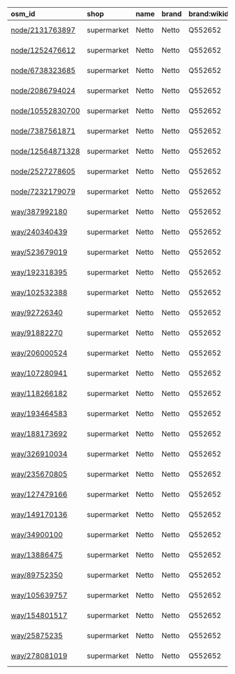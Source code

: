 | osm_id                                                             | shop        | name   | brand   | brand:wikidata   | timestamp            |
|:-------------------------------------------------------------------|:------------|:-------|:--------|:-----------------|:---------------------|
| [node/2131763897](https://www.openstreetmap.org/node/2131763897)   | supermarket | Netto  | Netto   | Q552652          | 2023-05-05T10:35:19Z |
| [node/1252476612](https://www.openstreetmap.org/node/1252476612)   | supermarket | Netto  | Netto   | Q552652          | 2023-03-26T10:37:09Z |
| [node/6738323685](https://www.openstreetmap.org/node/6738323685)   | supermarket | Netto  | Netto   | Q552652          | 2021-06-21T20:53:17Z |
| [node/2086794024](https://www.openstreetmap.org/node/2086794024)   | supermarket | Netto  | Netto   | Q552652          | 2025-01-14T17:41:50Z |
| [node/10552830700](https://www.openstreetmap.org/node/10552830700) | supermarket | Netto  | Netto   | Q552652          | 2023-02-26T12:01:01Z |
| [node/7387561871](https://www.openstreetmap.org/node/7387561871)   | supermarket | Netto  | Netto   | Q552652          | 2024-09-21T17:25:40Z |
| [node/12564871328](https://www.openstreetmap.org/node/12564871328) | supermarket | Netto  | Netto   | Q552652          | 2025-02-07T08:01:57Z |
| [node/2527278605](https://www.openstreetmap.org/node/2527278605)   | supermarket | Netto  | Netto   | Q552652          | 2024-03-25T20:16:24Z |
| [node/7232179079](https://www.openstreetmap.org/node/7232179079)   | supermarket | Netto  | Netto   | Q552652          | 2023-08-12T06:01:18Z |
| [way/387992180](https://www.openstreetmap.org/way/387992180)       | supermarket | Netto  | Netto   | Q552652          | 2024-01-09T17:38:24Z |
| [way/240340439](https://www.openstreetmap.org/way/240340439)       | supermarket | Netto  | Netto   | Q552652          | 2024-03-31T16:53:00Z |
| [way/523679019](https://www.openstreetmap.org/way/523679019)       | supermarket | Netto  | Netto   | Q552652          | 2025-02-12T09:54:46Z |
| [way/192318395](https://www.openstreetmap.org/way/192318395)       | supermarket | Netto  | Netto   | Q552652          | 2024-08-06T07:00:33Z |
| [way/102532388](https://www.openstreetmap.org/way/102532388)       | supermarket | Netto  | Netto   | Q552652          | 2024-11-15T07:47:45Z |
| [way/92726340](https://www.openstreetmap.org/way/92726340)         | supermarket | Netto  | Netto   | Q552652          | 2025-01-15T12:08:09Z |
| [way/91882270](https://www.openstreetmap.org/way/91882270)         | supermarket | Netto  | Netto   | Q552652          | 2024-02-21T10:27:36Z |
| [way/206000524](https://www.openstreetmap.org/way/206000524)       | supermarket | Netto  | Netto   | Q552652          | 2025-01-07T23:37:41Z |
| [way/107280941](https://www.openstreetmap.org/way/107280941)       | supermarket | Netto  | Netto   | Q552652          | 2023-11-06T20:12:10Z |
| [way/118266182](https://www.openstreetmap.org/way/118266182)       | supermarket | Netto  | Netto   | Q552652          | 2022-03-22T03:52:23Z |
| [way/193464583](https://www.openstreetmap.org/way/193464583)       | supermarket | Netto  | Netto   | Q552652          | 2021-12-04T13:20:56Z |
| [way/188173692](https://www.openstreetmap.org/way/188173692)       | supermarket | Netto  | Netto   | Q552652          | 2022-09-28T15:26:09Z |
| [way/326910034](https://www.openstreetmap.org/way/326910034)       | supermarket | Netto  | Netto   | Q552652          | 2025-02-12T18:55:54Z |
| [way/235670805](https://www.openstreetmap.org/way/235670805)       | supermarket | Netto  | Netto   | Q552652          | 2024-10-13T21:09:44Z |
| [way/127479166](https://www.openstreetmap.org/way/127479166)       | supermarket | Netto  | Netto   | Q552652          | 2021-08-16T20:07:12Z |
| [way/149170136](https://www.openstreetmap.org/way/149170136)       | supermarket | Netto  | Netto   | Q552652          | 2021-12-15T12:34:19Z |
| [way/34900100](https://www.openstreetmap.org/way/34900100)         | supermarket | Netto  | Netto   | Q552652          | 2024-11-20T14:31:29Z |
| [way/13886475](https://www.openstreetmap.org/way/13886475)         | supermarket | Netto  | Netto   | Q552652          | 2025-02-05T15:29:09Z |
| [way/89752350](https://www.openstreetmap.org/way/89752350)         | supermarket | Netto  | Netto   | Q552652          | 2024-09-12T12:30:57Z |
| [way/105639757](https://www.openstreetmap.org/way/105639757)       | supermarket | Netto  | Netto   | Q552652          | 2022-06-10T11:12:48Z |
| [way/154801517](https://www.openstreetmap.org/way/154801517)       | supermarket | Netto  | Netto   | Q552652          | 2020-12-22T12:35:38Z |
| [way/25875235](https://www.openstreetmap.org/way/25875235)         | supermarket | Netto  | Netto   | Q552652          | 2024-01-07T18:09:39Z |
| [way/278081019](https://www.openstreetmap.org/way/278081019)       | supermarket | Netto  | Netto   | Q552652          | 2024-08-24T16:22:10Z |